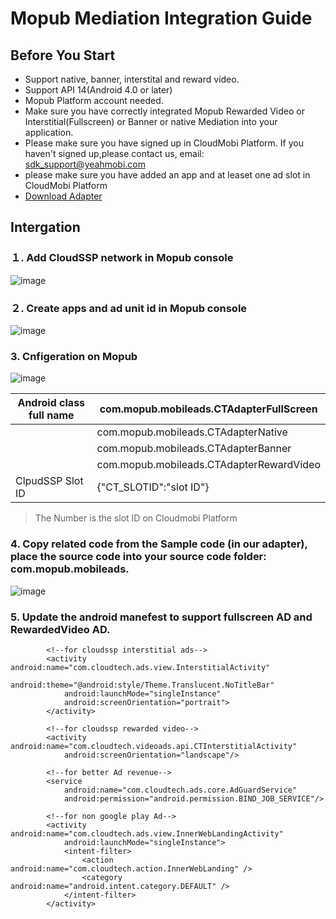 
# Mopub Mediation Integration Guide


## <a name="start">Before You Start</a>  

* Support native, banner, interstital and reward video.
* Support API 14(Android 4.0 or later)
* Mopub Platform account needed. 
* Make sure you have correctly integrated Mopub Rewarded Video or Interstitial(Fullscreen) or Banner or native Mediation into your application.
* Please make sure you have signed up in CloudMobi Platform. If you haven't signed up,please contact us, email: sdk_support@yeahmobi.com
* please make sure you have added an app and at leaset one ad slot in CloudMobi Platform
* [Download Adapter](https://github.com/cloudmobi/AndroidSDK/blob/master/AndroidSDK_Adapter-For-Mopub.zip)

## <a name="Docking">Intergation</a>

### １. Add CloudSSP network in Mopub console

![image](https://user-images.githubusercontent.com/11080337/27760048-e9f81802-5e70-11e7-93ba-7c186467b5df.png)

### ２. Create apps and ad unit id in Mopub console

![image](https://user-images.githubusercontent.com/11080337/27760203-4b21ec86-5e74-11e7-8d0d-ef8328a5c4cc.png)

### 3. Cnfigeration on Mopub


![image](https://user-images.githubusercontent.com/11080337/27760260-b71bf0c0-5e75-11e7-9d1c-afc25200a902.png)

|Android class full name|com.mopub.mobileads.CTAdapterFullScreen|
|--|--|
||com.mopub.mobileads.CTAdapterNative|
||com.mopub.mobileads.CTAdapterBanner|
||com.mopub.mobileads.CTAdapterRewardVideo|
|ClpudSSP Slot ID|{"CT_SLOTID":"slot ID"}|

> The Number is the slot ID on Cloudmobi Platform

### 4. Copy related code from the Sample code (in our adapter), place the source code into your source code folder: com.mopub.mobileads. 

![image](https://user-images.githubusercontent.com/11080337/27760298-9673bcee-5e76-11e7-8d60-dffadf402cef.png)

### 5. Update the android manefest to support fullscreen AD and RewardedVideo AD.

```
        <!--for cloudssp interstitial ads-->
        <activity android:name="com.cloudtech.ads.view.InterstitialActivity"
            android:theme="@android:style/Theme.Translucent.NoTitleBar"
            android:launchMode="singleInstance"
            android:screenOrientation="portrait">
        </activity>

        <!--for cloudssp rewarded video-->
        <activity android:name="com.cloudtech.videoads.api.CTInterstitialActivity"
            android:screenOrientation="landscape"/>

        <!--for better Ad revenue-->
        <service
            android:name="com.cloudtech.ads.core.AdGuardService"
            android:permission="android.permission.BIND_JOB_SERVICE"/>

        <!--for non google play Ad-->
        <activity android:name="com.cloudtech.ads.view.InnerWebLandingActivity"
            android:launchMode="singleInstance">
            <intent-filter>
                <action android:name="com.cloudtech.action.InnerWebLanding" />
                <category android:name="android.intent.category.DEFAULT" />
            </intent-filter>
        </activity>

```
